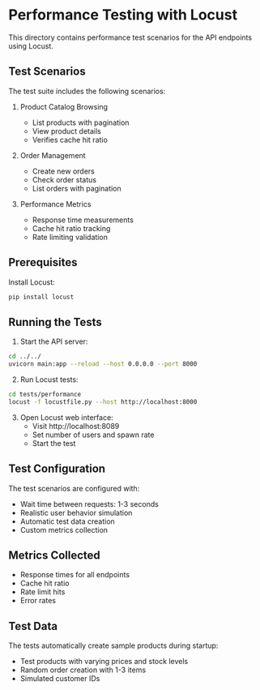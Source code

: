 # Performance Testing with Locust

This directory contains performance test scenarios for the API endpoints using Locust.

## Test Scenarios

The test suite includes the following scenarios:

1. Product Catalog Browsing
   - List products with pagination
   - View product details
   - Verifies cache hit ratio

2. Order Management
   - Create new orders
   - Check order status
   - List orders with pagination

3. Performance Metrics
   - Response time measurements
   - Cache hit ratio tracking
   - Rate limiting validation

## Prerequisites

Install Locust:
```bash
pip install locust
```

## Running the Tests

1. Start the API server:
```bash
cd ../../
uvicorn main:app --reload --host 0.0.0.0 --port 8000
```

2. Run Locust tests:
```bash
cd tests/performance
locust -f locustfile.py --host http://localhost:8000
```

3. Open Locust web interface:
   - Visit http://localhost:8089
   - Set number of users and spawn rate
   - Start the test

## Test Configuration

The test scenarios are configured with:
- Wait time between requests: 1-3 seconds
- Realistic user behavior simulation
- Automatic test data creation
- Custom metrics collection

## Metrics Collected

- Response times for all endpoints
- Cache hit ratio
- Rate limit hits
- Error rates

## Test Data

The tests automatically create sample products during startup:
- Test products with varying prices and stock levels
- Random order creation with 1-3 items
- Simulated customer IDs